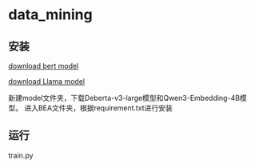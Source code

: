# data_mining

## 安装

[download bert model](https://huggingface.co/microsoft/deberta-v3-large)

[download Llama model](https://huggingface.co/Qwen/Qwen3-Embedding-4B)

新建model文件夹，下载Deberta-v3-large模型和Qwen3-Embedding-4B模型。
进入BEA文件夹，根据requirement.txt进行安装

## 运行

train.py